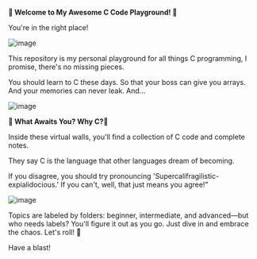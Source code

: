 **🚀 Welcome to My Awesome C Code Playground! 🚀**

You're in the right place! 

![image](https://github.com/user-attachments/assets/60d8f874-aabb-4a5d-a18f-bcb7c3fc13e4)

This repository is my personal playground for all things C programming, I promise, there's no missing pieces. 

You should learn to C these days. So that your boss can give you arrays. And your memories can never leak. And...

![image](https://github.com/user-attachments/assets/0adb27db-bf02-4bb4-9561-67aec88fe72f)

**🌟 What Awaits You? Why C?🌟**

Inside these virtual walls, you'll find a collection of C code and complete notes.

They say C is the language that other languages dream of becoming. 

If you disagree, you should try pronouncing 'Supercalifragilistic-expialidocious.' If you can't, well, that just means you agree!"

![image](https://github.com/user-attachments/assets/96eb1973-0a62-42f6-83a4-7b031ca52354)

Topics are labeled by folders: beginner, intermediate, and advanced—but who needs labels? You'll figure it out as you go. Just dive in and embrace the chaos. Let's roll! 🎉

Have a blast!
